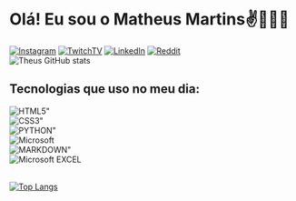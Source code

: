 # Olá! Eu sou o Matheus Martins✌👨🏼‍💻 

[![Instagram](https://img.shields.io/badge/Instagram-E4405F?style=for-the-badge&logo=instagram&logoColor=white)](https://www.instagram.com/theusmpm/)
[![TwitchTV](https://img.shields.io/badge/Twitch-9146FF?style=for-the-badge&logo=twitch&logoColor=white)](https://www.twitch.tv/07koala)
[![LinkedIn](https://img.shields.io/badge/LinkedIn-0077B5?style=for-the-badge&logo=linkedin&logoColor=white)](https://www.linkedin.com/in/matheus-martins-938892246/)
[![Reddit](https://img.shields.io/badge/Reddit-FF4500?style=for-the-badge&logo=reddit&logoColor=white)](https://www.reddit.com/user/theusmpm)
<br/>
![Theus GitHub stats](https://github-readme-stats.vercel.app/api?username=theusmpm&show_icons=true&theme=dark)

## Tecnologias que uso  no meu dia:
<div style="display: inline_block">
	<img align="center" alt=HTML5" src="https://img.shields.io/badge/HTML5-E34F26?style=for-the-badge&logo=html5&logoColor=white"/>
<div style="display: inline_block">
	<img align="center" alt=CSS3" src="https://img.shields.io/badge/CSS3-1572B6?style=for-the-badge&logo=css3&logoColor=white" />
<div style="display: inline_block">
	<img align="center" alt=PYTHON" src="https://img.shields.io/badge/Python-14354C?style=for-the-badge&logo=python&logoColor=white" /> 
<div style="display: inline_block">
	<img align="center" alt=Microsoft SQL Server" src="https://img.shields.io/badge/Microsoft_SQL_Server-CC2927?style=for-the-badge&logo=microsoft-sql-server&logoColor=white" />
 <div style="display: inline_block">
	<img align="center" alt=MARKDOWN" src="https://img.shields.io/badge/Markdown-000000?style=for-the-badge&logo=markdown&logoColor=white"/>
<div style="display: inline_block">
	<img align="center" alt="Microsoft EXCEL" src="https://img.shields.io/badge/Microsoft_Excel-217346?style=for-the-badge&logo=microsoft-excel&logoColor=white" /><br/>
<br/>

[![Top Langs](https://github-readme-stats.vercel.app/api/top-langs/?username=theusmpm&layout=compact)](https://github.com/theusmpm/github-readme-stats)
